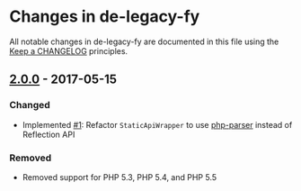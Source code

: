 # Changes in de-legacy-fy

All notable changes in de-legacy-fy are documented in this file using the [Keep a CHANGELOG](http://keepachangelog.com/) principles.

## [2.0.0] - 2017-05-15

### Changed

* Implemented [#1](https://github.com/sebastianbergmann/de-legacy-fy/issues/1): Refactor `StaticApiWrapper` to use [php-parser](https://github.com/nikic/php-parser) instead of Reflection API

### Removed

* Removed support for PHP 5.3, PHP 5.4, and PHP 5.5

[2.0.0]: https://github.com/sebastianbergmann/phploc/compare/1.0.2...2.0.0

